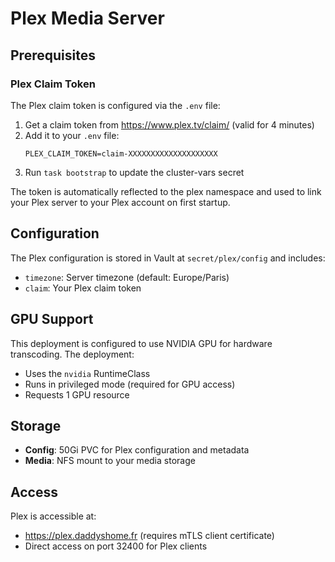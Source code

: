# Plex Media Server

## Prerequisites

### Plex Claim Token

The Plex claim token is configured via the `.env` file:

1. Get a claim token from https://www.plex.tv/claim/ (valid for 4 minutes)
2. Add it to your `.env` file:
   ```
   PLEX_CLAIM_TOKEN=claim-XXXXXXXXXXXXXXXXXXXX
   ```
3. Run `task bootstrap` to update the cluster-vars secret

The token is automatically reflected to the plex namespace and used to link your Plex server to your Plex account on first startup.

## Configuration

The Plex configuration is stored in Vault at `secret/plex/config` and includes:
- `timezone`: Server timezone (default: Europe/Paris)
- `claim`: Your Plex claim token

## GPU Support

This deployment is configured to use NVIDIA GPU for hardware transcoding. The deployment:
- Uses the `nvidia` RuntimeClass
- Runs in privileged mode (required for GPU access)
- Requests 1 GPU resource

## Storage

- **Config**: 50Gi PVC for Plex configuration and metadata
- **Media**: NFS mount to your media storage

## Access

Plex is accessible at:
- https://plex.daddyshome.fr (requires mTLS client certificate)
- Direct access on port 32400 for Plex clients